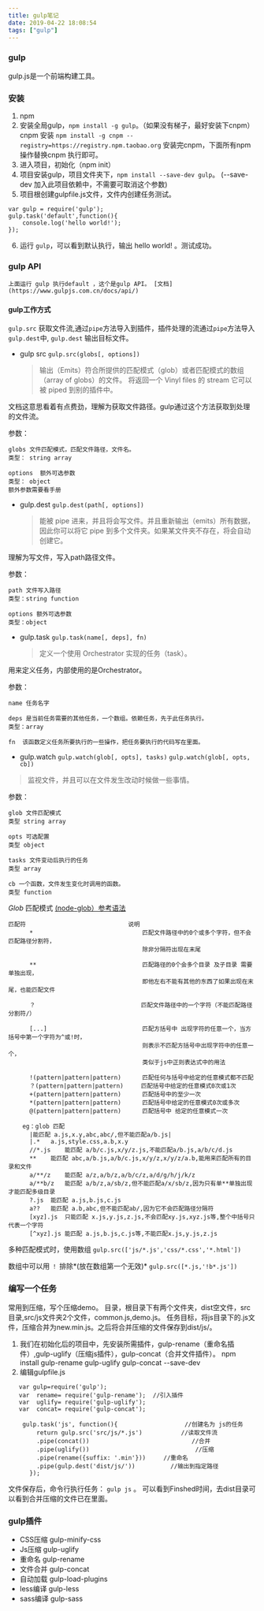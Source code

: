 ```yaml
---
title: gulp笔记
date: 2019-04-22 18:08:54
tags: ["gulp"]
---
```


### gulp
gulp.js是一个前端构建工具。

### 安装
1. npm
2. 安装全局gulp，`npm install -g gulp`。（如果没有梯子，最好安装下cnpm）
cnpm 安装 `npm install -g cnpm --registry=https://registry.npm.taobao.org`
安装完cnpm，下面所有npm操作替换cnpm 执行即可。
3. 进入项目，初始化（npm init）
4. 项目安装gulp，项目文件夹下，`npm install --save-dev gulp`。 (--save-dev 加入此项目依赖中，不需要可取消这个参数)
5. 项目根创建gulpfile.js文件，文件内创建任务测试。

```
var gulp = require('gulp');
gulp.task('default',function(){
    console.log('hello world!');
});

```
6. 运行 `gulp`，可以看到默认执行，输出 hello world! 。测试成功。

### gulp API
    上面运行 gulp 执行default ，这个是gulp API。 [文档](https://www.gulpjs.com.cn/docs/api/) 

#### gulp工作方式

`gulp.src` 获取文件流,通过`pipe`方法导入到插件，插件处理的流通过`pipe`方法导入 `gulp.dest`中, `gulp.dest` 输出目标文件。


* gulp src
  `gulp.src(globs[, options])`

  >输出（Emits）符合所提供的匹配模式（glob）或者匹配模式的数组（array of globs）的文件。 将返回一个 Vinyl files 的 stream 它可以被 piped 到别的插件中。

文档这意思看着有点费劲，理解为获取文件路径。gulp通过这个方法获取到处理的文件流。

参数： 

    globs 文件匹配模式，匹配文件路径，文件名。
    类型： string array
    
    options  额外可选参数
    类型： object
    额外参数需要看手册
    
* gulp.dest
  `gulp.dest(path[, options])`

  >能被 pipe 进来，并且将会写文件。并且重新输出（emits）所有数据，因此你可以将它 pipe 到多个文件夹。如果某文件夹不存在，将会自动创建它。

理解为写文件，写入path路径文件。

参数：

    path 文件写入路径
    类型：string function
    
    options 额外可选参数
    类型：object

* gulp.task
  `gulp.task(name[, deps], fn)`

    > 定义一个使用 Orchestrator 实现的任务（task）。
        
用来定义任务，内部使用的是Orchestrator。

参数：

    name 任务名字
    
    deps 是当前任务需要的其他任务，一个数组。依赖任务，先于此任务执行。
    类型：array
    
    fn  该函数定义任务所要执行的一些操作，把任务要执行的代码写在里面。

* gulp.watch
  `gulp.watch(glob[, opts], tasks)`
  `gulp.watch(glob[, opts, cb])`

>监视文件，并且可以在文件发生改动时候做一些事情。

参数：
    
    glob 文件匹配模式
    类型 string array
    
    opts 可选配置
    类型 object
    
    tasks 文件变动后执行的任务
    类型 array
    
    cb 一个函数，文件发生变化时调用的函数。
    类型 function
    
*Glob* 匹配模式  [(node-glob）参考语法](https://github.com/isaacs/node-glob) 

```
匹配符                             说明
      *                               匹配文件路径中的0个或多个字符，但不会匹配路径分割符，
                                      除非分隔符出现在末尾

      **                              匹配路径的0个会多个目录 及子目录 需要单独出现，
                                      即他左右不能有其他的东西了如果出现在末尾，也能匹配文件

      ？                              匹配文件路径中的一个字符（不能匹配路径分割符/）

      [...]                           匹配方括号中 出现字符的任意一个，当方括号中第一个字符为^或!时，
                                      则表示不匹配方括号中出现字符中的任意一个，
                                      类似于js中正则表达式中的用法

      !(pattern|pattern|pattern)      匹配任何与括号中给定的任意模式都不匹配
      ？(pattern|pattern|pattern)     匹配括号中给定的任意模式0次或1次
      +(pattern|pattern|pattern)      匹配括号中的至少一次
      *(pattern|pattern|pattern)      匹配括号中给定的任意模式0次或多次
      @(pattern|pattern|pattern)      匹配括号中 给定的任意模式一次

    eg：glob 匹配
      |能匹配 a.js,x.y,abc,abc/,但不能匹配a/b.js|
      |.*   a.js,style.css,a.b,x.y
      //*.js    能匹配 a/b/c.js,x/y/z.js,不能匹配a/b.js,a/b/c/d.js
      **    能匹配 abc,a/b.js,a/b/c.js,x/y/z,x/y/z/a.b,能用来匹配所有的目录和文件
      a/**/z    能匹配 a/z,a/b/z,a/b/c/z,a/d/g/h/j/k/z
      a/**b/z   能匹配 a/b/z,a/sb/z,但不能匹配a/x/sb/z,因为只有单**单独出现才能匹配多级目录
      ?.js  能匹配 a.js,b.js,c.js
      a??   能匹配 a.b,abc,但不能匹配ab/,因为它不会匹配路径分隔符
      [xyz].js  只能匹配 x.js,y.js,z.js,不会匹配xy.js,xyz.js等,整个中括号只代表一个字符
      [^xyz].js 能匹配 a.js,b.js,c.js等,不能匹配x.js,y.js,z.js
```

多种匹配模式时，使用数组
`gulp.src(['js/*.js','css/*.css','*.html'])`

数组中可以用 `！` 排除*(放在数组第一个无效)*
`gulp.src([*.js,'!b*.js'])`

### 编写一个任务
常用到压缩，写个压缩demo。
目录，根目录下有两个文件夹，dist空文件，src目录,src/js文件夹2个文件，common.js,demo.js。
任务目标，将js目录下的.js文件，压缩合并为new.min.js。之后将合并压缩的文件保存到dist/js/。

1. 我们在初始化后的项目中，先安装所需插件，gulp-rename（重命名插件）,gulp-uglify（压缩js插件），gulp-concat（合并文件插件）。
npm install gulp-rename gulp-uglify gulp-concat --save-dev
2. 编辑gulpfile.js 

```
   var gulp=require('gulp'); 
   var  rename= require('gulp-rename');  //引入插件
   var  uglify= require('gulp-uglify');
   var  concat= require('gulp-concat');

    gulp.task('js', function(){                   //创建名为 js的任务
        return gulp.src('src/js/*.js')           //读取文件流           
        .pipe(concat())                             //合并
        .pipe(uglify())                              //压缩
        .pipe(rename({suffix: '.min'}))     //重命名
        .pipe(gulp.dest('dist/js/'))          //输出到指定路径
      });

```

文件保存后，命令行执行任务： `gulp js` 。
可以看到Finshed时间，去dist目录可以看到合并压缩的文件已在里面。


### gulp插件
* CSS压缩 gulp-minify-css
* Js压缩 gulp-uglify
* 重命名 gulp-rename
* 文件合并 gulp-concat
* 自动加载 gulp-load-plugins
* less编译 gulp-less
* sass编译 gulp-sass
